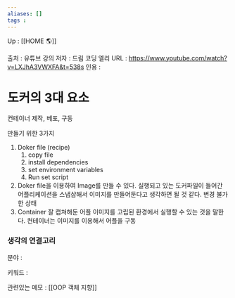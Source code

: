 ```yaml
---
aliases: []
tags : 
---
```

Up : [[HOME 🌎]]

출처 : 유튜브 강의 
저자 : 드림 코딩 엘리
URL : https://www.youtube.com/watch?v=LXJhA3VWXFA&t=538s
인용 : 

# 도커의 3대 요소
컨테이너 제작, 베포, 구동

만들기 위한 3가지
1. Doker file (recipe)
	1. copy file
	2. install dependencies
	3. set environment variables
	4. Run set script
2. Doker file을 이용하여 Image를 만들 수 있다.
	실행되고 있는 도커파일이 들어간 어플리케이션을 스냅샵해서 이미지를 만들어둔다고 생각하면 될 것 같다. 변경 불가한 상태 
3. Container
	잘 캡쳐해둔 어플 이미지를 고립된 환경에서 실행할 수 있는 것을 말한다. 컨테이너는 이미지를 이용해서 어플을 구동





### 생각의 연결고리
분야 :

키워드 :

관련있는 메모 : [[OOP 객체 지향]]

